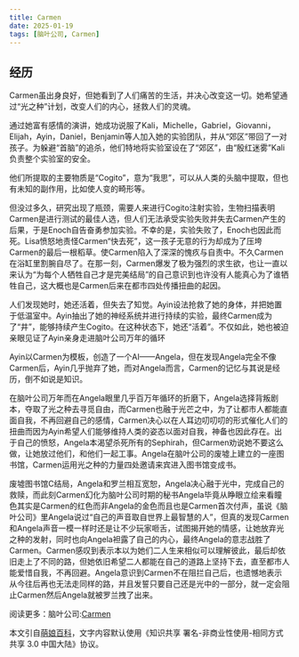 ```yaml
---
title: Carmen
date: 2025-01-19
tags: [脑叶公司, Carmen]
---
```


## 经历

Carmen虽出身良好，但她看到了人们痛苦的生活，并决心改变这一切。她希望通过“光之种”计划，改变人们的内心，拯救人们的灵魂。

通过她富有感情的演讲，她成功说服了Kali，Michelle，Gabriel，Giovanni，Elijah，Ayin，Daniel，Benjamin等人加入她的实验团队，并从“郊区”带回了一对孩子。为躲避“首脑”的追杀，他们特地将实验室设在了“郊区”，由“殷红迷雾”Kali负责整个实验室的安全。

他们所提取的主要物质是“Cogito”，意为“我思”，可以从人类的头脑中提取，但也有未知的副作用，比如使人变的畸形等。

但没过多久，研究出现了瓶颈，需要人来进行Cogito注射实验，生物扫描表明Carmen是进行测试的最佳人选，但人们无法承受实验失败并失去Carmen产生的后果，于是Enoch自告奋勇参加实验。不幸的是，实验失败了，Enoch也因此而死。Lisa愤怒地责怪Carmen“快去死”，这一孩子无意的行为却成为了压垮Carmen的最后一根稻草。使Carmen陷入了深深的愧疚与自责中。不久Carmen在浴缸里割腕自尽了。在那一刻，Carmen爆发了极为强烈的求生欲，也让一直以来认为“为每个人牺牲自己才是完美结局”的自己意识到也许没有人能真心为了谁牺牲自己，这大概也是Carmen后来在都市四处传播扭曲的起因。

人们发现她时，她还活着，但失去了知觉。Ayin设法抢救了她的身体，并把她置于低温室中。Ayin抽出了她的神经系统并进行持续的实验，最终Carmen成为了“井”，能够持续产生Cogito。在这种状态下，她还“活着”。不仅如此，她也被迫亲眼见证了Ayin亲身走进脑叶公司万年的循环

Ayin以Carmen为模板，创造了一个AI——Angela，但在发现Angela完全不像Carmen后，Ayin几乎抛弃了她，而对Angela而言，Carmen的记忆与其说是经历，倒不如说是知识。

在脑叶公司万年而在Angela眼里几乎百万年循环的折磨下，Angela选择背叛剧本，夺取了光之种去寻觅自由，而Carmen也融于光芒之中，为了让都市人都能直面自我，不再回避自己的感情，Carmen决心以在人耳边叨叨叨的形式催化人们的扭曲而因为Ayin希望人们能够维持人类的姿态以面对自我，神备也因此存在。出于自己的愤怒，Angela本渴望杀死所有的Sephirah，但Carmen劝说她不要这么做，让她放过他们，和他们一起工事。Angela在脑叶公司的废墟上建立的一座图书馆，Carmen运用光之种的力量四处邀请来宾进入图书馆变成书。

废墟图书馆C结局，Angela和罗兰相互宽恕，Angela决心融于光中，完成自己的救赎，而此刻Carmen幻化为脑叶公司时期的秘书Angela毕竟从睁眼立绘来看瞳色其实是Carmen的红色而非Angela的金色而且也是Carmen首次付声，虽说《脑叶公司》里Angela说过“自己的声音取自世界上最智慧的人”，但真的发现Carmen和Angela声音一模一样时还是让不少玩家咂舌，试图揭开她的情感，让她放弃光之种的发射，同时也向Angela袒露了自己的内心，最终Angela的意志战胜了Carmen。Carmen感叹到表示本以为她们二人生来相似可以理解彼此，最后却依旧走上了不同的路，但她依旧希望二人都能在自己的道路上坚持下去，直至都市人能爱惜自我，不再回避。Angela意识到Carmen不在阻拦自己后，也遗憾地表示从今往后再也无法走同样的路，并且发誓只要自己还是光中的一部分，就一定会阻止Carmen然后Angela就被罗兰拽了出来。

阅读更多：脑叶公司:[Carmen](https://mzh.moegirl.org.cn/%E8%84%91%E5%8F%B6%E5%85%AC%E5%8F%B8%3ACarmen)

本文引自[萌娘百科](https://mzh.moegirl.org.cn)，文字内容默认使用《知识共享 署名-非商业性使用-相同方式共享 3.0 中国大陆》协议。